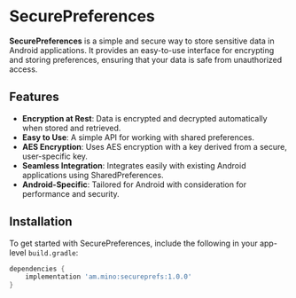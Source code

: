 # SecurePreferences

**SecurePreferences** is a simple and secure way to store sensitive data in Android applications. It provides an easy-to-use interface for encrypting and storing preferences, ensuring that your data is safe from unauthorized access.

## Features

- **Encryption at Rest**: Data is encrypted and decrypted automatically when stored and retrieved.
- **Easy to Use**: A simple API for working with shared preferences.
- **AES Encryption**: Uses AES encryption with a key derived from a secure, user-specific key.
- **Seamless Integration**: Integrates easily with existing Android applications using SharedPreferences.
- **Android-Specific**: Tailored for Android with consideration for performance and security.

## Installation

To get started with SecurePreferences, include the following in your app-level `build.gradle`:

```gradle
dependencies {
    implementation 'am.mino:secureprefs:1.0.0'
}